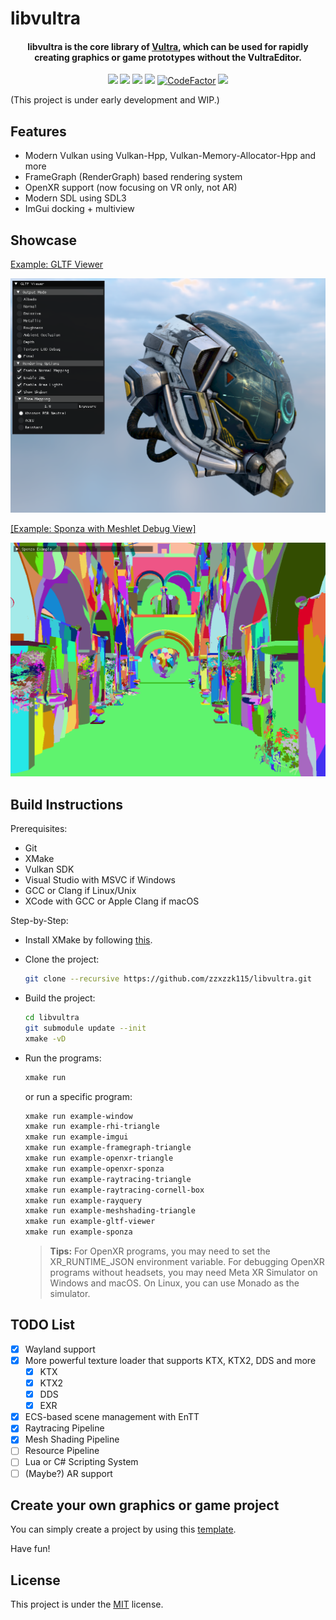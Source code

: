 # libvultra

<h4 align="center">
  libvultra is the core library of <a href="https://github.com/zzxzzk115/Vultra" target="_blank" rel="noopener noreferrer">Vultra</a>, which can be used for rapidly creating graphics or game prototypes without the VultraEditor.
</h4>

<p align="center">
    <a href="https://github.com/zzxzzk115/libvultra/actions" alt="Build-Windows">
        <img src="https://img.shields.io/github/actions/workflow/status/zzxzzk115/libvultra/build_windows.yaml?branch=master&label=Build-Windows&logo=github" /></a>
    <a href="https://github.com/zzxzzk115/libvultra/actions" alt="Build-Linux">
        <img src="https://img.shields.io/github/actions/workflow/status/zzxzzk115/libvultra/build_linux.yaml?branch=master&label=Build-Linux&logo=github" /></a>
    <a href="https://github.com/zzxzzk115/libvultra/actions" alt="Build-macOS">
        <img src="https://img.shields.io/github/actions/workflow/status/zzxzzk115/libvultra/build_macos.yaml?branch=master&label=Build-macOS&logo=github" /></a>
    <a href="https://github.com/zzxzzk115/libvultra/issues" alt="GitHub Issues">
        <img src="https://img.shields.io/github/issues/zzxzzk115/libvultra"></a>
    <a href="https://www.codefactor.io/repository/github/zzxzzk115/libvultra"><img src="https://www.codefactor.io/repository/github/zzxzzk115/libvultra/badge" alt="CodeFactor" /></a>
    <a href="https://github.com/zzxzzk115/libvultra/blob/master/LICENSE" alt="GitHub">
        <img src="https://img.shields.io/github/license/zzxzzk115/libvultra"></a>
</p>

(This project is under early development and WIP.)

## Features
- Modern Vulkan using Vulkan-Hpp, Vulkan-Memory-Allocator-Hpp and more
- FrameGraph (RenderGraph) based rendering system
- OpenXR support (now focusing on VR only, not AR)
- Modern SDL using SDL3
- ImGui docking + multiview

## Showcase
[Example: GLTF Viewer](./examples/gltf_viewer/main.cpp)

![Example: GLTF Viewer](./media/images/example-gltf-viewer.png)

[[Example: Sponza with Meshlet Debug View]](./examples/sponza/main.cpp)

![[Example: Sponza]](./media/images/example-sponza.png)

## Build Instructions

Prerequisites:
- Git
- XMake
- Vulkan SDK
- Visual Studio with MSVC if Windows
- GCC or Clang if Linux/Unix
- XCode with GCC or Apple Clang if macOS

Step-by-Step:

- Install XMake by following [this](https://xmake.io/guide/quick-start.html#installation). 

- Clone the project:
  ```bash
  git clone --recursive https://github.com/zzxzzk115/libvultra.git
  ```

- Build the project:
  ```bash
  cd libvultra
  git submodule update --init
  xmake -vD
  ```

- Run the programs:
  ```bash
  xmake run
  ```
  or run a specific program:
  ```bash
  xmake run example-window
  xmake run example-rhi-triangle
  xmake run example-imgui
  xmake run example-framegraph-triangle
  xmake run example-openxr-triangle
  xmake run example-openxr-sponza
  xmake run example-raytracing-triangle
  xmake run example-raytracing-cornell-box
  xmake run example-rayquery
  xmake run example-meshshading-triangle
  xmake run example-gltf-viewer
  xmake run example-sponza
  ```

  > **Tips:**
  > For OpenXR programs, you may need to set the XR_RUNTIME_JSON environment variable.
  > For debugging OpenXR programs without headsets, you may need Meta XR Simulator on Windows and macOS. On Linux, you can use Monado as the simulator.

## TODO List
- [x] Wayland support
- [x] More powerful texture loader that supports KTX, KTX2, DDS and more
  - [x] KTX
  - [x] KTX2
  - [x] DDS
  - [x] EXR
- [x] ECS-based scene management with EnTT
- [x] Raytracing Pipeline
- [x] Mesh Shading Pipeline
- [ ] Resource Pipeline
- [ ] Lua or C# Scripting System
- [ ] (Maybe?) AR support

## Create your own graphics or game project
You can simply create a project by using this [template](https://github.com/zzxzzk115/libvultra-starter-template).

Have fun!

## License
This project is under the [MIT](LICENSE) license.
